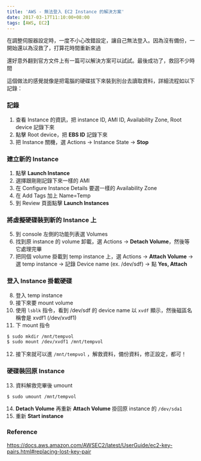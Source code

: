```yaml
---
title: 'AWS - 無法登入 EC2 Instance 的解決方案'
date: 2017-03-17T11:10:00+08:00
tags: [AWS, EC2]
---
```

在調整伺服器設定時，一度不小心改錯設定，讓自己無法登入。因為沒有備份，一開始還以為沒救了，打算花時間重新來過

還好意外翻到官方文件上有一篇可以解決方案可以試試。最後成功了，救回不少時間

這個做法的感覺就像是把電腦的硬碟拔下來裝到別台去讀取資料，詳細流程如以下記錄：

### 記錄

1. 查看 Instance 的資訊，把 instance ID, AMI ID, Availability Zone, Root device 記錄下來
2. 點擊 Root device，把 **EBS ID** 記錄下來
3. 把 Instance 關機，選 Actions -> Instance State -> **Stop**

### 建立新的 Instance

1. 點擊 **Launch Instance**
2. 選擇跟剛剛記錄下來一樣的 AMI
3. 在 Configure Instance Details 要選一樣的 Availability Zone
4. 在 Add Tags 加上 Name=Temp
5. 到 Review 頁面點擊 **Launch Instances**

### 將虛擬硬碟裝到新的 Instance 上

5. 到 console 左側的功能列表選 Volumes
6. 找到原 instance 的 volume 卸載，選 Actions -> **Detach Volume**，然後等它處理完畢
7. 把同個 volume 掛載到 temp instance 上，選 Actions -> **Attach Volume** -> 選 temp instance -> 記錄 Device name (ex. /dev/sdf) -> 點 **Yes, Attach**

### 登入 Instance 掛載硬碟

8. 登入 temp instance
9. 接下來要 mount volume
10. 使用 `lsblk` 指令，看到 /dev/sdf 的 device name 以 `xvdf` 顯示，然後磁區名稱會是 xvdf1 (/dev/xvdf1)
11. 下 mount 指令

```bash
$ sudo mkdir /mnt/tempvol
$ sudo mount /dev/xvdf1 /mnt/tempvol
```

12. 接下來就可以進 `/mnt/tempvol` ，解救資料，備份資料，修正設定，都可！

### 硬碟裝回原 Instance

13. 資料解救完畢後 umount

```bash
$ sudo umount /mnt/tempvol
```

14. **Detach Volume** 再重新 **Attach Volume** 掛回原 instance 的 `/dev/sda1`
15. 重新 **Start instance**

### Reference

https://docs.aws.amazon.com/AWSEC2/latest/UserGuide/ec2-key-pairs.html#replacing-lost-key-pair

